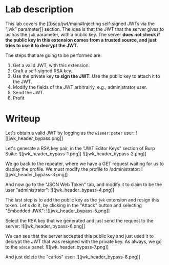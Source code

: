 # Lab description
This lab covers the [[bscp/jwt/main#Injecting self-signed JWTs via the "jwk" parameter]] section.
The idea is that the JWT that the server gives to us has the `jwk` parameter, with a public key. The server **does not check if the public key in this extension comes from a trusted source, and just tries to use it to decrypt the JWT.**

The steps that are going to be performed are:
1. Get a valid JWT, with this extension.
2. Craft a self-signed RSA key.
3. Use the private key **to sign the JWT**. Use the public key to attach it to the JWT.
4. Modify the fields of the JWT arbitrairly, e.g., administrator user.
5. Send the JWT.
6. Profit

# Writeup
Let's obtain a valid JWT by logging as the `wiener:peter` user:
![[jwk_header_bypass.png]]

Let's generate a RSA key pair, in the "JWT Editor Keys" section of Burp Suite:
![[jwk_header_bypass-1.png]]
![[jwk_header_bypass-2.png]]

We go back to the repeater, where we have a GET request waiting for us to display the profile. We must modify the profile to /administrator:
![[jwk_header_bypass-3.png]]

And now go to the "JSON Web Token" tab, and modify it to claim to be the user "administrator":
![[jwk_header_bypass-4.png]]

The last step is to add the public key as the `jwk` extension and resign this token. Let's do it, by clicking in the "Attack" button and selecting "Embedded JWK":
![[jwk_header_bypass-5.png]]

Select the RSA key that we generated and just send the request to the server:
![[jwk_header_bypass-6.png]]

We can see that the server accepted this public key and just used it to decrypt the JWT that was resigned with the private key. As always, we go to the `admin` panel:
![[jwk_header_bypass-7.png]]

And just delete the "carlos" user:
![[jwk_header_bypass-8.png]]






